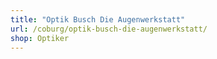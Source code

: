 ```yaml
---
title: "Optik Busch Die Augenwerkstatt"
url: /coburg/optik-busch-die-augenwerkstatt/
shop: Optiker
---
```


